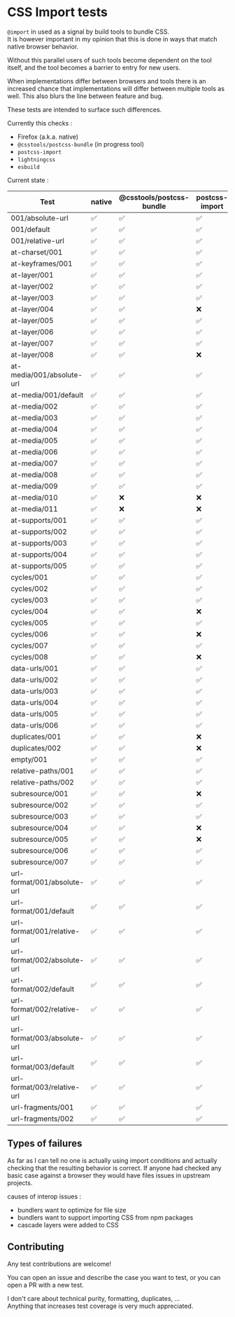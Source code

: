 # CSS Import tests

`@import` in used as a signal by build tools to bundle CSS.  
It is however important in my opinion that this is done in ways that match native browser behavior.

Without this parallel users of such tools become dependent on the tool itself, and the tool becomes a barrier to entry for new users.

When implementations differ between browsers and tools there is an increased chance that implementations will differ between multiple tools as well.
This also blurs the line between feature and bug.

These tests are intended to surface such differences.

Currently this checks :
- Firefox (a.k.a. native)
- `@csstools/postcss-bundle` (in progress tool)
- `postcss-import`
- `lightningcss`
- `esbuild`

Current state :

| Test | native | @csstools/postcss-bundle | postcss-import | lightningcss | esbuild |
| ---- | ------ | ------------------------ | -------------- | ------------ | ------- |
| 001/absolute-url | ✅ | ✅ | ✅ | ❌ | ✅ |
| 001/default | ✅ | ✅ | ✅ | ✅ | ✅ |
| 001/relative-url | ✅ | ✅ | ✅ | ✅ | ✅ |
| at-charset/001 | ✅ | ✅ | ✅ | ✅ | ✅ |
| at-keyframes/001 | ✅ | ✅ | ✅ | ✅ | ✅ |
| at-layer/001 | ✅ | ✅ | ✅ | ❌ | ✅ |
| at-layer/002 | ✅ | ✅ | ✅ | ✅ | ✅ |
| at-layer/003 | ✅ | ✅ | ✅ | ❌ | ❌ |
| at-layer/004 | ✅ | ✅ | ❌ | ✅ | ✅ |
| at-layer/005 | ✅ | ✅ | ✅ | ✅ | ✅ |
| at-layer/006 | ✅ | ✅ | ✅ | ✅ | ✅ |
| at-layer/007 | ✅ | ✅ | ✅ | ❌ | ✅ |
| at-layer/008 | ✅ | ✅ | ❌ | ❌ | ✅ |
| at-media/001/absolute-url | ✅ | ✅ | ✅ | ❌ | ✅ |
| at-media/001/default | ✅ | ✅ | ✅ | ✅ | ✅ |
| at-media/002 | ✅ | ✅ | ✅ | ✅ | ✅ |
| at-media/003 | ✅ | ✅ | ✅ | ✅ | ✅ |
| at-media/004 | ✅ | ✅ | ✅ | ✅ | ✅ |
| at-media/005 | ✅ | ✅ | ✅ | ✅ | ✅ |
| at-media/006 | ✅ | ✅ | ✅ | ✅ | ✅ |
| at-media/007 | ✅ | ✅ | ✅ | ✅ | ✅ |
| at-media/008 | ✅ | ✅ | ✅ | ✅ | ✅ |
| at-media/009 | ✅ | ✅ | ✅ | ❌ | ✅ |
| at-media/010 | ✅ | ❌ | ❌ | ❌ | ✅ |
| at-media/011 | ✅ | ❌ | ❌ | ❌ | ✅ |
| at-supports/001 | ✅ | ✅ | ✅ | ✅ | ✅ |
| at-supports/002 | ✅ | ✅ | ✅ | ✅ | ✅ |
| at-supports/003 | ✅ | ✅ | ✅ | ✅ | ✅ |
| at-supports/004 | ✅ | ✅ | ✅ | ✅ | ✅ |
| at-supports/005 | ✅ | ✅ | ✅ | ✅ | ✅ |
| cycles/001 | ✅ | ✅ | ✅ | ✅ | ✅ |
| cycles/002 | ✅ | ✅ | ✅ | ❌ | ✅ |
| cycles/003 | ✅ | ✅ | ✅ | ❌ | ✅ |
| cycles/004 | ✅ | ✅ | ❌ | ✅ | ✅ |
| cycles/005 | ✅ | ✅ | ✅ | ✅ | ✅ |
| cycles/006 | ✅ | ✅ | ❌ | ✅ | ✅ |
| cycles/007 | ✅ | ✅ | ✅ | ✅ | ✅ |
| cycles/008 | ✅ | ✅ | ❌ | ❌ | ✅ |
| data-urls/001 | ✅ | ✅ | ✅ | ❌ | ✅ |
| data-urls/002 | ✅ | ✅ | ✅ | ❌ | ✅ |
| data-urls/003 | ✅ | ✅ | ✅ | ❌ | ✅ |
| data-urls/004 | ✅ | ✅ | ✅ | ❌ | ❌ |
| data-urls/005 | ✅ | ✅ | ✅ | ❌ | ✅ |
| data-urls/006 | ✅ | ✅ | ✅ | ❌ | ✅ |
| duplicates/001 | ✅ | ✅ | ❌ | ✅ | ✅ |
| duplicates/002 | ✅ | ✅ | ❌ | ✅ | ✅ |
| empty/001 | ✅ | ✅ | ✅ | ✅ | ✅ |
| relative-paths/001 | ✅ | ✅ | ✅ | ✅ | ✅ |
| relative-paths/002 | ✅ | ✅ | ✅ | ✅ | ✅ |
| subresource/001 | ✅ | ✅ | ❌ | ❌ | ❌ |
| subresource/002 | ✅ | ✅ | ✅ | ✅ | ✅ |
| subresource/003 | ✅ | ✅ | ✅ | ✅ | ✅ |
| subresource/004 | ✅ | ✅ | ❌ | ❌ | ❌ |
| subresource/005 | ✅ | ✅ | ❌ | ❌ | ❌ |
| subresource/006 | ✅ | ✅ | ✅ | ✅ | ✅ |
| subresource/007 | ✅ | ✅ | ✅ | ✅ | ✅ |
| url-format/001/absolute-url | ✅ | ✅ | ✅ | ❌ | ✅ |
| url-format/001/default | ✅ | ✅ | ✅ | ✅ | ✅ |
| url-format/001/relative-url | ✅ | ✅ | ✅ | ✅ | ✅ |
| url-format/002/absolute-url | ✅ | ✅ | ✅ | ❌ | ✅ |
| url-format/002/default | ✅ | ✅ | ✅ | ✅ | ✅ |
| url-format/002/relative-url | ✅ | ✅ | ✅ | ✅ | ✅ |
| url-format/003/absolute-url | ✅ | ✅ | ✅ | ❌ | ✅ |
| url-format/003/default | ✅ | ✅ | ✅ | ✅ | ✅ |
| url-format/003/relative-url | ✅ | ✅ | ✅ | ✅ | ✅ |
| url-fragments/001 | ✅ | ✅ | ✅ | ❌ | ✅ |
| url-fragments/002 | ✅ | ✅ | ✅ | ❌ | ✅ |

## Types of failures

As far as I can tell no one is actually using import conditions and actually checking that the resulting behavior is correct.
If anyone had checked any basic case against a browser they would have files issues in upstream projects.

causes of interop issues :
- bundlers want to optimize for file size
- bundlers want to support importing CSS from npm packages
- cascade layers were added to CSS

## Contributing

Any test contributions are welcome!

You can open an issue and describe the case you want to test, or you can open a PR with a new test.

I don't care about technical purity, formatting, duplicates, ...  
Anything that increases test coverage is very much appreciated.
